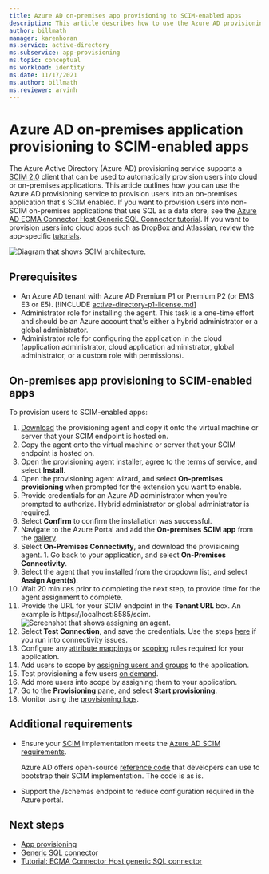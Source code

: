 ```yaml
---
title: Azure AD on-premises app provisioning to SCIM-enabled apps
description: This article describes how to use the Azure AD provisioning service to provision users into an on-premises app that's SCIM enabled.
author: billmath
manager: karenhoran
ms.service: active-directory
ms.subservice: app-provisioning
ms.topic: conceptual
ms.workload: identity
ms.date: 11/17/2021
ms.author: billmath
ms.reviewer: arvinh
---
```


# Azure AD on-premises application provisioning to SCIM-enabled apps

The Azure Active Directory (Azure AD) provisioning service supports a [SCIM 2.0](https://techcommunity.microsoft.com/t5/identity-standards-blog/provisioning-with-scim-getting-started/ba-p/880010) client that can be used to automatically provision users into cloud or on-premises applications. This article outlines how you can use the Azure AD provisioning service to provision users into an on-premises application that's SCIM enabled. If you want to provision users into non-SCIM on-premises applications that use SQL as a data store, see the [Azure AD ECMA Connector Host Generic SQL Connector tutorial](tutorial-ecma-sql-connector.md). If you want to provision users into cloud apps such as DropBox and Atlassian, review the app-specific [tutorials](../../active-directory/saas-apps/tutorial-list.md).

![Diagram that shows SCIM architecture.](./media/on-premises-scim-provisioning/scim-4.png)

## Prerequisites
- An Azure AD tenant with Azure AD Premium P1 or Premium P2 (or EMS E3 or E5). [!INCLUDE [active-directory-p1-license.md](../../../includes/active-directory-p1-license.md)]
- Administrator role for installing the agent. This task is a one-time effort and should be an Azure account that's either a hybrid administrator or a global administrator. 
- Administrator role for configuring the application in the cloud (application administrator, cloud application administrator, global administrator, or a custom role with permissions).

## On-premises app provisioning to SCIM-enabled apps
To provision users to SCIM-enabled apps:

 1. [Download](https://aka.ms/OnPremProvisioningAgent) the provisioning agent and copy it onto the virtual machine or server that your SCIM endpoint is hosted on.
 1. Copy the agent onto the virtual machine or server that your SCIM endpoint is hosted on.
 1. Open the provisioning agent installer, agree to the terms of service, and select **Install**.
 1. Open the provisioning agent wizard, and select **On-premises provisioning** when prompted for the extension you want to enable.
 1. Provide credentials for an Azure AD administrator when you're prompted to authorize. Hybrid administrator or global administrator is required.
 1. Select **Confirm** to confirm the installation was successful.
 1. Navigate to the Azure Portal and add the **On-premises SCIM app** from the [gallery](../../active-directory/manage-apps/add-application-portal.md).
 1. Select **On-Premises Connectivity**, and download the provisioning agent. 1. Go back to your application, and select **On-Premises Connectivity**.
 1. Select the agent that you installed from the dropdown list, and select **Assign Agent(s)**.
 1. Wait 20 minutes prior to completing the next step, to provide time for the agent assignment to complete.
 1. Provide the URL for your SCIM endpoint in the **Tenant URL** box. An example is https://localhost:8585/scim. 
     ![Screenshot that shows assigning an agent.](./media/on-premises-scim-provisioning/scim-2.png)
 1. Select **Test Connection**, and save the credentials. Use the steps [here](on-premises-ecma-troubleshoot.md#troubleshoot-test-connection-issues) if you run into connectivity issues. 
 1. Configure any [attribute mappings](customize-application-attributes.md) or [scoping](define-conditional-rules-for-provisioning-user-accounts.md) rules required for your application.
 1. Add users to scope by [assigning users and groups](../../active-directory/manage-apps/add-application-portal-assign-users.md) to the application.
 1. Test provisioning a few users [on demand](provision-on-demand.md).
 1. Add more users into scope by assigning them to your application.
 1. Go to the **Provisioning** pane, and select **Start provisioning**.
 1. Monitor using the [provisioning logs](../../active-directory/reports-monitoring/concept-provisioning-logs.md).

## Additional requirements
* Ensure your [SCIM](https://techcommunity.microsoft.com/t5/identity-standards-blog/provisioning-with-scim-getting-started/ba-p/880010) implementation meets the [Azure AD SCIM requirements](use-scim-to-provision-users-and-groups.md).
  
  Azure AD offers open-source [reference code](https://github.com/AzureAD/SCIMReferenceCode/wiki) that developers can use to bootstrap their SCIM implementation. The code is as is.
* Support the /schemas endpoint to reduce configuration required in the Azure portal. 

## Next steps

- [App provisioning](user-provisioning.md)
- [Generic SQL connector](on-premises-sql-connector-configure.md)
- [Tutorial: ECMA Connector Host generic SQL connector](tutorial-ecma-sql-connector.md)
